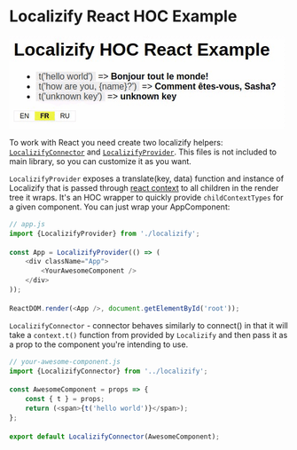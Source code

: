 # Localizify React HOC Example

![](demo.gif)

To work with React you need create two localizify helpers: [`LocalizifyConnector`](localizify/LocalizifyConnector) and [`LocalizifyProvider`](localizify/LocalizifyProvider). This files is not included to main library, so you can customize it as you want.

`LocalizifyProvider` exposes a translate(key, data) function and instance of Localizify that is passed through [react context](https://facebook.github.io/react/docs/context.html) to all children in the render tree it wraps. It's an HOC wrapper to quickly provide `childContextTypes` for a given component. You can just wrap your AppComponent:

```js
// app.js
import {LocalizifyProvider} from './localizify';

const App = LocalizifyProvider(() => (
    <div className="App">
        <YourAwesomeComponent />
    </div>
));

ReactDOM.render(<App />, document.getElementById('root'));
```

`LocalizifyConnector` - connector behaves similarly to connect() in that it will take a `context.t()` function from provided by `Localizify` and then pass it as a prop to the component you're intending to use.

```js
// your-awesome-component.js
import {LocalizifyConnector} from '../localizify';

const AwesomeComponent = props => {
    const { t } = props;
    return (<span>{t('hello world')}</span>);
};

export default LocalizifyConnector(AwesomeComponent);
```
